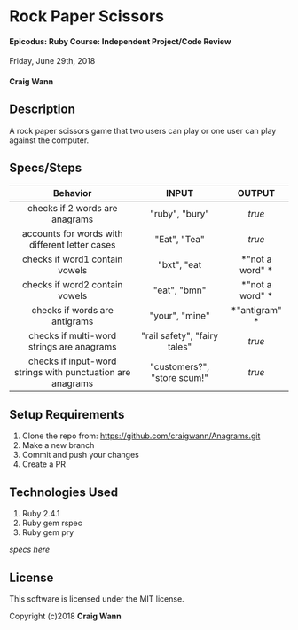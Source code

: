 # Rock Paper Scissors

#### Epicodus: Ruby Course: Independent Project/Code Review
 Friday, June 29th, 2018

#### Craig Wann

## Description

A rock paper scissors game that two users can play or one user can play against the computer.

## Specs/Steps
| Behavior	| INPUT	| OUTPUT |
| :----------:| :-----: | :-------:|
|checks if 2 words are anagrams | "ruby", "bury"| *true* |   
|accounts for words with different letter cases | "Eat", "Tea" | *true* |
|checks if word1 contain vowels | "bxt", "eat | *"not a word" * |
|checks if word2 contain vowels | "eat", "bmn" | *"not a word" * |
|checks if words are antigrams | "your", "mine" | *"antigram" * |
|checks if multi-word strings are anagrams | "rail safety", "fairy tales" | *true* |
|checks if input-word strings with punctuation are anagrams | "customers?", "store scum!" | *true* |


## Setup Requirements

1. Clone the repo from:  https://github.com/craigwann/Anagrams.git
1. Make a new branch
1. Commit and push your changes
1. Create a PR

## Technologies Used

1. Ruby 2.4.1
1. Ruby gem rspec
1. Ruby gem pry

*specs here*

## License

This software is licensed under the MIT license.

Copyright (c)2018 **Craig Wann**
